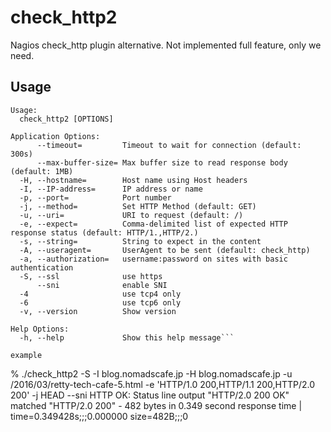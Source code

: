 # check_http2

Nagios check_http plugin alternative.
Not implemented full feature, only we need.

## Usage

```
Usage:
  check_http2 [OPTIONS]

Application Options:
      --timeout=         Timeout to wait for connection (default: 300s)
      --max-buffer-size= Max buffer size to read response body (default: 1MB)
  -H, --hostname=        Host name using Host headers
  -I, --IP-address=      IP address or name
  -p, --port=            Port number
  -j, --method=          Set HTTP Method (default: GET)
  -u, --uri=             URI to request (default: /)
  -e, --expect=          Comma-delimited list of expected HTTP response status (default: HTTP/1.,HTTP/2.)
  -s, --string=          String to expect in the content
  -A, --useragent=       UserAgent to be sent (default: check_http)
  -a, --authorization=   username:password on sites with basic authentication
  -S, --ssl              use https
      --sni              enable SNI
  -4                     use tcp4 only
  -6                     use tcp6 only
  -v, --version          Show version

Help Options:
  -h, --help             Show this help message```

example

```
% ./check_http2 -S  -I blog.nomadscafe.jp -H blog.nomadscafe.jp -u /2016/03/retty-tech-cafe-5.html -e 'HTTP/1.0 200,HTTP/1.1 200,HTTP/2.0 200' -j HEAD --sni
HTTP OK: Status line output "HTTP/2.0 200 OK" matched "HTTP/2.0 200"  - 482 bytes in 0.349 second response time | time=0.349428s;;;0.000000 size=482B;;;0
```

